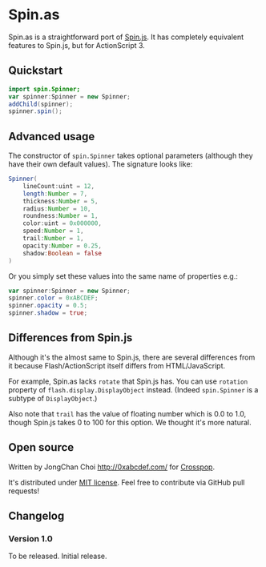 Spin.as
=======

Spin.as is a straightforward port of [Spin.js][].  It has completely
equivalent features to Spin.js, but for ActionScript 3. 

[Spin.js]: http://fgnass.github.com/spin.js/


Quickstart
----------

```actionscript
import spin.Spinner;
var spinner:Spinner = new Spinner;
addChild(spinner);
spinner.spin();
```


Advanced usage
--------------

The constructor of `spin.Spinner` takes optional parameters (although they have
their own default values).  The signature looks like:

```actionscript
Spinner(
    lineCount:uint = 12,
    length:Number = 7,
    thickness:Number = 5,
    radius:Number = 10,
    roundness:Number = 1,
    color:uint = 0x000000,
    speed:Number = 1,
    trail:Number = 1,
    opacity:Number = 0.25,
    shadow:Boolean = false
)
```

Or you simply set these values into the same name of properties e.g.:

```actionscript
var spinner:Spinner = new Spinner;
spinner.color = 0xABCDEF;
spinner.opacity = 0.5;
spinner.shadow = true;
```


Differences from Spin.js
------------------------

Although it's the almost same to Spin.js, there are several differences from it
because Flash/ActionScript itself differs from HTML/JavaScript.

For example, Spin.as lacks `rotate` that Spin.js has.  You can use `rotation`
property of `flash.display.DisplayObject` instead.  (Indeed `spin.Spinner` is
a subtype of `DisplayObject`.)

Also note that `trail` has the value of floating number which is 0.0 to 1.0,
though Spin.js takes 0 to 100 for this option.  We thought it's more natural.


Open source
-----------

Written by JongChan Choi <http://0xabcdef.com/> for [Crosspop][].

It's distributed under [MIT license][].  Feel free to contribute via GitHub
pull requests!

[Crosspop]: http://crosspop.in/
[MIT license]: http://crosspop.mit-license.org/


Changelog
---------

### Version 1.0

To be released.  Initial release.